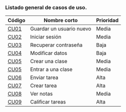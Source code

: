 ### Listado general de casos de uso.
| Código | Nombre corto | Prioridad  |
|--------------------------|--------------------------------|--------------------------|
| [CU01](CU01-Guardar-un-usuario-nuevo) | Guardar un usuario nuevo | Media | 
| [CU02](CU02-Iniciar-sesión) | Iniciar sesión | Media |
| [CU03](CU03-Recuperar-contraseña) | Recuperar contraseña | Baja |
| [CU04](CU04-Modificar-datos) | Modificar datos | Baja |
| [CU05](CU05-Crear-una-clase) | Crear una clase | Media |
| [CU05](CU05-Entrar-a-una-clase) | Entrar a una clase | Media |
| [CU06](CU06-Enviar-tarea) | Enviar tarea | Alta |
| [CU07](CU07-Crear-tarea) | Crear tarea | Alta |
| [CU08](CU08-Ver-notas) | Ver notas | Media |
| [CU09](CU09-Calificar-tareas) | Calificar tareas | Alta |


